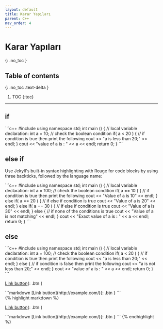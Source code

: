 ```yaml
---
layout: default
title: Karar Yapıları
parent: C++
nav_order: 4
---
```


# Karar Yapıları
{: .no_toc }

## Table of contents
{: .no_toc .text-delta }

1. TOC
{:toc}

---

## if

<div class="code-example" markdown="1">
```c++
#include <iostream>
using namespace std;
int main () {
   // local variable declaration:
   int a = 10;
   // check the boolean condition
   if( a < 20 ) {
      // if condition is true then print the following
      cout << "a is less than 20;" << endl;
   }
   cout << "value of a is : " << a << endl;
   return 0;
}
```
</div>

## else if

Use Jekyll's built-in syntax highlighting with Rouge for code blocks by using three backticks, followed by the language name:

<div class="code-example" markdown="1">
```c++
#include <iostream>
using namespace std;
int main () {
   // local variable declaration:
   int a = 100;
   // check the boolean condition
   if( a == 10 ) {
      // if condition is true then print the following
      cout << "Value of a is 10" << endl;
   } else if( a == 20 ) {
      // if else if condition is true
      cout << "Value of a is 20" << endl;
   } else if( a == 30 ) {
      // if else if condition is true 
      cout << "Value of a is 30" << endl;
   } else {
      // if none of the conditions is true
      cout << "Value of a is not matching" << endl;
   }
   cout << "Exact value of a is : " << a << endl;
   return 0;
}
```
</div>

## else

<div class="code-example" markdown="1">
```c++
#include <iostream>
using namespace std;
int main () {
   // local variable declaration:
   int a = 100;
   // check the boolean condition
   if( a < 20 ) {
      // if condition is true then print the following
      cout << "a is less than 20;" << endl;
   } else {
      // if condition is false then print the following
      cout << "a is not less than 20;" << endl;
   }
   cout << "value of a is : " << a << endl;
   return 0;
}
```
</div>
<div class="code-example" markdown="1">

<div class="code-example" markdown="1">

[Link button](http://example.com/){: .btn }

</div>
```markdown
[Link button](http://example.com/){: .btn }
```

</div>
{% highlight markdown %}
<div class="code-example" markdown="1">

[Link button](http://example.com/){: .btn }

</div>
```markdown
[Link button](http://example.com/){: .btn }
```
{% endhighlight %}
